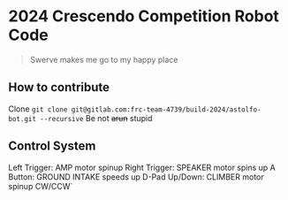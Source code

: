 # 2024 Crescendo Competition Robot Code
> Swerve makes me go to my happy place

## How to contribute
Clone
`git clone git@gitlab.com:frc-team-4739/build-2024/astolfo-bot.git --recursive`
Be not ~~arun~~ stupid

## Control System
Left Trigger: AMP motor spinup
Right Trigger: SPEAKER motor spins up
A Button: GROUND INTAKE speeds up
D-Pad Up/Down: CLIMBER motor spinup CW/CCW` 
